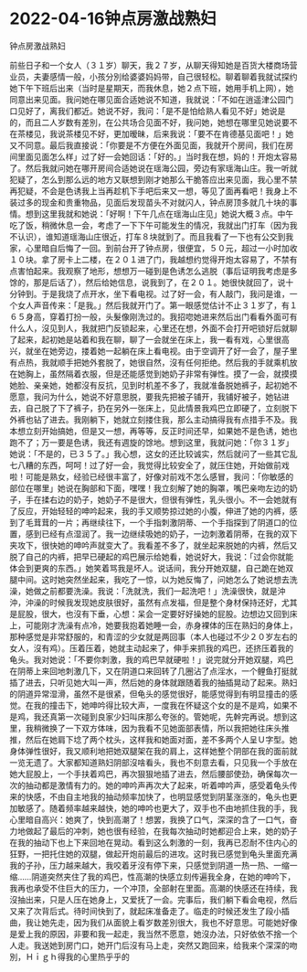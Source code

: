 # 2022-04-16钟点房激战熟妇



钟点房激战熟妇



前些日子和一个女人（３１岁）聊天，我２７岁，从聊天得知她是百货大楼商场营业员，夫妻感情一般，小孩分別给婆婆妈妈带，自己很轻松。聊着聊着我就试探约她下午下班后出来（当时是星期天，而我休息，她２点下班，她用手机上网），她同意出来见面。我问她在哪见面合适她说不知道，我就说：「不如在逍遥津公园门口见好了，离我们都近。她说不好，我问：「是不是怕给熟人看见不好」她说是的，而且二人岁数有差別，在公共场合见面不好，我问她，她想在哪里见她说要不在茶楼见，我说茶楼见不好，更加暧昧，后来我说：「要不在肯德基见面吧！」她又不同意。最后我直接说：「你要是不方便在外面见面，我就开个房间，我们在房间里面见面怎么样」过了好一会她回话：「好的。」当时我在想，妈的！开炮太容易了。然后我就问她在哪开房间合适她说在瑶海公园，旁边有家瑶海山庄。我一听就犯疑了，怎么到那么远的地方又联想到刚才她那么干脆答应出来见面，我心里不禁再犯疑，不会是色诱我上当再趁机下手吧后来又一想，等见了面再看吧！我身上不装过多的现金和贵重物品，见面后发现苗头不对就闪人，钟点房顶多就几十块的事情。想到这里我就和她说：「好啊！下午几点在瑶海山庄见」她说大概３点。中午吃了饭，稍微休息一会，考虑了一下下午可能发生的情况，我就出门打车（因为我不认识），谁知道瑶海山庄很近，打车８块就到了。而且我看了一下也有公交到我家，心里暗自后悔了一回。到前台开了钟点房，很便宜，５０元，超过一小时加收１０块。拿了房卡上二楼，在２０１进了门，我越想约觉得开炮太容易了，不禁有点害怕起来。我观察了地形，想想万一碰到是色诱怎么逃脱（事后证明我考虑是多馀的，那是后话了），然后给她信息，说我到了，在２０１。她很快就回了，说十分钟到。于是我烧了点开水，坐下看电视。过了好一会，有人敲门，我问是谁，一个女人声音传来：「是我。」然后我就开门了。第一眼感觉估计不止３１岁了，有１６５身高，穿着打扮一般，头髮像刚洗过的。我招唿她进来然后出门看看外面可有什么人，沒见到人，我就把门反锁起来，心里还在想，外面不会打开吧锁好后就聊了起来，起初她是站着和我在聊，聊了一会就坐在床上，我一看有戏，心里很高兴，就坐在她旁边，搂着她一起躺在床上看电视。由于空调开了好一会了，屋子里有点热，我就顺手把她外套脱了，她很自然，沒有任何拒绝。然后我的手就乘机放在她胸上，虽然隔着衣服，但是还能感觉到她奶子非常有弹性。摸了一会，就摸摸她脸、亲亲她，她都沒有反抗，见到时机差不多了，我就准备脱她裤子，起初她不愿意，我问为什么，她说不好意思脱，要我先把被子铺开，我铺好被子，她钻进去，自己脱了下了裤子，扔在另外一张床上，见此情景我鸡巴立即硬了，立刻脱下外裤也钻了进去。我刚躺下，她就立刻搂住我，那么主动搞得我有点措手不及。我本想立刻开始搞她，但是又一想，再等等，反正时间还早，如果她不是色诱，她也跑不了；万一要是色诱，我还有週旋的馀地。想到这里，我就问她：「你３１岁」她说：「不是的，已３５了。」我心想，这女的还比较诚实，然后就问了一些其它乱七八糟的东西，呵呵！过了好一会，我觉得比较安全了，就压住她，开始做前戏啦！可能是熟女，经验已经很丰富了，好像对前戏不怎么感冒，我问：「你敏感的部位在哪里」她说在胸部和下面，嘿嘿！我立刻解了她的胸罩，嘴巴亲吻左边的奶子，手在揉右边的奶子，她奶子不是很大，但很有弹性，乳头很小。不一会她就有了反应，开始轻轻的呻吟起来，我的手又顺势掠过她的小腹，伸进了她的内裤，感到了毛茸茸的一片；再继续往下，一个手指刺激阴蒂、一个手指探到了阴道口的位置，感到已经有点湿润了。我一边继续吸她的奶子，一边刺激着阴蒂，在我的双下夹攻下，很快她的呻吟声就变大了。我看差不多了，就坐起来脱她的内裤，然后又脱了自己的内裤，把早已硬起的鸡巴展示给她看，她说好大，我说：「过会你就能体会到更爽的东西。」她笑着骂我是坏人。说话间，我分开她双腿，自己跪在她双腿中间。这时她突然坐起来，我吃了一惊，以为她反悔了，问她怎么了她说想去洗澡，她做之前都要洗澡。我说：「洗就洗，我们一起洗吧！」洗澡很快，就是沖沖，沖澡的时候我发现她皮肤很好，虽然有点发福，但是整个身材保持还好，尤其是屁股，很大，也沒有下垂，心想：呆会一定要好好操她的屁股。边想边又回到床上，可能刚才洗澡有点冷，她要我抱着她睡一会，赤身裸体的压在熟妇的身体上，那种感觉是非常舒服的，和青涩的少女就是两回事（本人也碰过不少２０岁左右的女人，沒有鸡）。压着压着，她就主动起来了，伸手来抓我的鸡巴，还挤压着我的龟头。我对她说：「不要你刺激，我的鸡巴早就硬啦！」说完就分开她双腿，鸡巴在阴蒂上来回地刺激几下，又在阴道口来回转了几圈沾了点淫水，一个鲤鱼打挺就插了进去，只听见她大叫一声，然后她的身体就跟随着我的抽插晃动了起来。熟妇的阴道异常湿滑，虽然不是很紧，但龟头的感觉很好，能感觉得到有明显撞击的感觉。在我的撞击下，她呻吟得比较大声，一度我在怀疑这个女的是不是鸡，如果不是鸡，我还真第一次碰到良家少妇叫床那么夸张的。管她呢，先幹完再说。想到这里，我稍微换了一下双方体味，因为我看不见她面部表情，所以我把她往床头推推，然后在她肩下埝了两个枕头，这样我和她面对面，差不多两个人呈Ｕ字型。她身体弹性很好，我又顺利地把她双腿架在我的肩上，这样她整个阴部在我的面前就一览无遗了。大家都知道熟妇阴部沒啥看头，我也不刻意去看，只见我一个手放在她大屁股上，一个手扶着鸡巴，再次狠狠地插了进去，然后腰部使劲，确保每次一次的抽动都是激情有力的。她的呻吟声再次大了起来，听着呻吟声，感受着龟头传来的快感，不由自主地我的抽动频率加快了，也明显感觉到阴茎涨涨的，龟头也更加敏感了。随着频率越来越快，她的呻吟也更大了，双手也不由地抓住我的手，我心里暗自高兴：她爽了，快到高潮了！想罢，我换了口气，深深的含了一口气，奋力地做起了最后的冲刺，她也很有经验，在我每次抽动时她都迎合上来，她的奶子在我的抽动下也上下来回地在晃动。看到这么刺激的一刻，我再已忍耐不住内心的狂野，一把托住她的双腿，做起开炮前最后的进攻。这时我已感觉到龟头里面充满我的子孙，压力越来越大，我咬着牙沒有停下来，只感觉到阴道一热一热、一缩一缩……阴道突然夹住了我的鸡巴，性高潮的快感立刻传遍我全身，在她的呻吟下，我再也承受不住巨大的压力，一个冲顶，全部射在里面。高潮的快感还在持续，我沒抽出来，只是人压在她身上，又爱抚了一会。完事后，我们躺下看会电视，然后又来了次背后式。待时间快到了，就起床准备走了。临走的时候还发生了段小插曲，我让她先走，因为我们从面貌上看岁数差別很大，我也不好意思。可能她好像是爱上我的原因，非要和我一起走，我当然不愿意，她沒办法，只好依依不捨一个人走。我送她到房门口，她开门后沒有马上走，突然又跑回来，给我来个深深的吻別，Ｈｉｇｈ得我的心里热乎乎的


